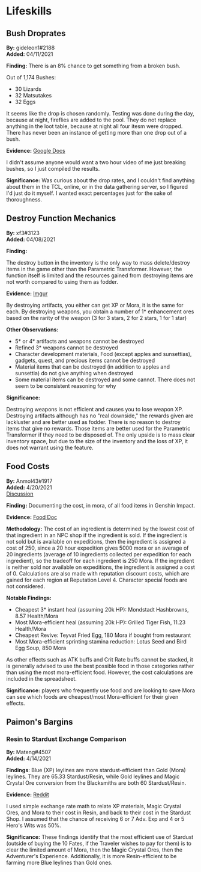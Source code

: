 # Lifeskills

## 

## Bush Droprates

**By:** gideleon1\#2188  
**Added:** 04/11/2021

**Finding:** There is an 8% chance to get something from a broken bush.

Out of 1,174 Bushes:

* 30 Lizards
* 32 Matsutakes
* 32 Eggs

It seems like the drop is chosen randomly. Testing was done during the day, because at night, fireflies are added to the pool. They do not replace anything in the loot table, because at night all four itesm were dropped. There has never been an instance of getting more than one drop out of a bush.

**Evidence:** [Google Docs](https://docs.google.com/document/d/1-mopokLcAiOwz9I7NS8LZnmNUhz57RStiXdyYN_yNc8/edit)

I didn't assume anyone would want a two hour video of me just breaking bushes, so I just compiled the results.

**Significance:** Was curious about the drop rates, and I couldn't find anything about them in the TCL, online, or in the data gathering server, so I figured I'd just do it myself. I wanted exact percentages just for the sake of thoroughness.

## Destroy Function Mechanics

**By:** xf3\#3123  
**Added:** 04/08/2021

**Finding:**

The destroy button in the inventory is the only way to mass delete/destroy items in the game other than the Parametric Transformer. However, the function itself is limited and the resources gained from destroying items are not worth compared to using them as fodder.

**Evidence:** [Imgur](https://imgur.com/a/qRB1FWr)

By destroying artifacts, you either can get XP or Mora, it is the same for each. By destroying weapons, you obtain a number of 1\* enhancement ores based on the rarity of the weapon \(3 for 3 stars, 2 for 2 stars, 1 for 1 star\)

**Other Observations:**

* 5\* or 4\* artifacts and weapons cannot be destroyed
* Refined 3\* weapons cannot be destroyed
* Character development materials, Food \(except apples and sunsettias\), gadgets, quest, and precious items cannot be destroyed
* Material items that can be destroyed \(in addition to apples and sunsettia\) do not give anything when destroyed
* Some material items can be destroyed and some cannot. There does not seem to be consistent reasoning for why

**Significance:**

Destroying weapons is not efficient and causes you to lose weapon XP. Destroying artifacts although has no "real downside," the rewards given are lackluster and are better used as fodder. There is no reason to destroy items that give no rewards. Those items are better used for the Parametric Transformer if they need to be disposed of. The only upside is to mass clear inventory space, but due to the size of the inventory and the loss of XP, it does not warrant using the feature.

## Food Costs

**By:** Anmol43\#1917   
**Added:** 4/20/2021  
[Discussion](https://tickettool.xyz/direct?url=https://cdn.discordapp.com/attachments/833731587279028254/834272842425171978/transcript-all-food-cost-calcs.html)

**Finding:** Documenting the cost, in mora, of all food items in Genshin Impact.

**Evidence:** [Food Doc](https://docs.google.com/spreadsheets/d/1Vc7ioD_IH--9b7ZDbj4nPdByS6jTFyHx7jphxXNioz4/edit?usp=sharing)

**Methodology:** The cost of an ingredient is determined by the lowest cost of that ingredient in an NPC shop if the ingredient is sold. If the ingredient is not sold but is available on expeditions, then the ingredient is assigned a cost of 250, since a 20 hour expedition gives 5000 mora or an average of 20 ingredients \(average of 10 ingredients collected per expedition for each ingredient\), so the tradeoff for each ingredient is 250 Mora. If the ingredient is neither sold nor available on expeditions, the ingredient is assigned a cost of 0. Calculations are also made with reputation discount costs, which are gained for each region at Reputation Level 4. Character special foods are not considered.

**Notable Findings:**

* Cheapest 3\* instant heal \(assuming 20k HP\): Mondstadt Hashbrowns, 8.57 Health/Mora
* Most Mora-efficient heal \(assuming 20k HP\): Grilled Tiger Fish, 11.23 Health/Mora
* Cheapest Revive: Teyvat Fried Egg, 180 Mora if bought from restaurant
* Most Mora-efficient sprinting stamina reduction: Lotus Seed and Bird Egg Soup, 850 Mora

As other effects such as ATK buffs and Crit Rate buffs cannot be stacked, it is generally advised to use the best possible food in those categories rather than using the most mora-efficient food. However, the cost calculations are included in the spreadsheet.

**Significance:** players who frequently use food and are looking to save Mora can see which foods are cheapest/most Mora-efficient for their given effects.

## Paimon's Bargins

### Resin to Stardust Exchange Comparison

**By:** Mateng\#4507  
**Added:** 4/14/2021

**Findings**: Blue \(XP\) leylines are more stardust-efficient than Gold \(Mora\) leylines. They are 65.33 Stardust/Resin, while Gold leylines and Magic Crystal Ore conversion from the Blacksmiths are both 60 Stardust/Resin.

**Evidence:** [Reddit](https://www.reddit.com/r/Genshin_Impact/comments/kx4jvr/exchange_rate_math_of_resin_to_stardust_math_post/)

I used simple exchange rate math to relate XP materials, Magic Crystal Ores, and Mora to their cost in Resin, and back to their cost in the Stardust Shop. I assumed that the chance of receiving 6 or 7 Adv. Exp and 4 or 5 Hero's Wits was 50%.

**Significance:** These findings identify that the most efficient use of Stardust \(outside of buying the 10 Fates, if the Traveler wishes to pay for them\) is to clear the limited amount of Mora, then the Magic Crystal Ores, then the Adventurer's Experience. Additionally, it is more Resin-efficient to be farming more Blue leylines than Gold ones.

